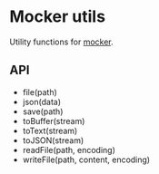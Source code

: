 # Mocker utils

Utility functions for [mocker](https://github.com/gzzhanghao/mocker).

## API

- file(path)
- json(data)
- save(path)
- toBuffer(stream)
- toText(stream)
- toJSON(stream)
- readFile(path, encoding)
- writeFile(path, content, encoding)
